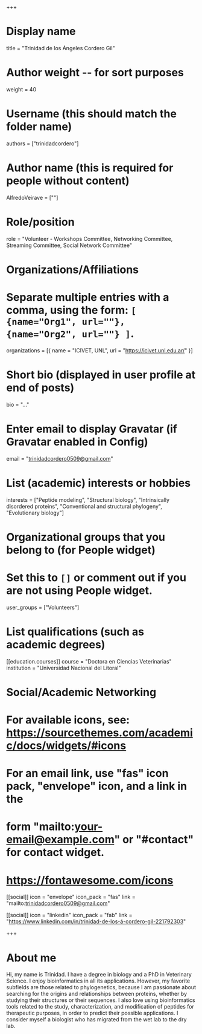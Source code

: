 +++
# Display name
title = "Trinidad de los Ángeles Cordero Gil"

# Author weight -- for sort purposes
weight = 40

# Username (this should match the folder name)
authors = ["trinidadcordero"]

# Author name (this is required for people without content)
AlfredoVeirave = [""]

# Role/position
role = "Volunteer - Workshops Committee, Networking Committee, Streaming Committee, Social Network Committee"

# Organizations/Affiliations
#   Separate multiple entries with a comma, using the form: `[ {name="Org1", url=""}, {name="Org2", url=""} ]`.
organizations = [{ name = "ICIVET, UNL", url = "https://icivet.unl.edu.ar/" }]

# Short bio (displayed in user profile at end of posts)
bio = "..."

# Enter email to display Gravatar (if Gravatar enabled in Config)
email = "trinidadcordero0509@gmail.com"

# List (academic) interests or hobbies
interests = ["Peptide modeling", "Structural biology", "Intrinsically disordered proteins", "Conventional and structural phylogeny", "Evolutionary biology"]

# Organizational groups that you belong to (for People widget)
#   Set this to `[]` or comment out if you are not using People widget.
user_groups = ["Volunteers"]

# List qualifications (such as academic degrees)
[[education.courses]]
course = "Doctora en Ciencias Veterinarias"
institution = "Universidad Nacional del Litoral"


# Social/Academic Networking
# For available icons, see: https://sourcethemes.com/academic/docs/widgets/#icons
#   For an email link, use "fas" icon pack, "envelope" icon, and a link in the
#   form "mailto:your-email@example.com" or "#contact" for contact widget.
#   https://fontawesome.com/icons

[[social]]
  icon = "envelope"
  icon_pack = "fas"
  link = "mailto:trinidadcordero0509@gmail.com"

[[social]]
  icon = "linkedin"
  icon_pack = "fab"
  link = "https://www.linkedin.com/in/trinidad-de-los-á-cordero-gil-221792303"

+++

# About me 

Hi, my name is Trinidad. I have a degree in biology and a PhD in Veterinary Science. I enjoy bioinformatics in all its applications. However, my favorite subfields are those related to phylogenetics, because I am passionate about searching for the origins and relationships between proteins, whether by studying their structures or their sequences. I also love using bioinformatics tools related to the study, characterization, and modification of peptides for therapeutic purposes, in order to predict their possible applications. I consider myself a biologist who has migrated from the wet lab to the dry lab.